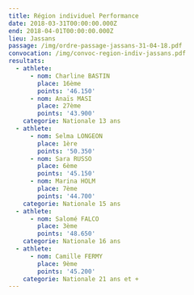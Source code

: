 ```yaml
---
title: Région individuel Performance
date: 2018-03-31T00:00:00.000Z
end: 2018-04-01T00:00:00.000Z
lieu: Jassans
passage: /img/ordre-passage-jassans-31-04-18.pdf
convocation: /img/convoc-region-indiv-jassans.pdf
resultats:
  - athlete:
      - nom: Charline BASTIN
        place: 16ème
        points: '46.150'
      - nom: Anaïs MASI
        place: 27ème
        points: '43.900'
    categorie: Nationale 13 ans
  - athlete:
      - nom: Selma LONGEON
        place: 1ère
        points: '50.350'
      - nom: Sara RUSSO
        place: 6ème
        points: '45.150'
      - nom: Marina HOLM
        place: 7ème
        points: '44.700'
    categorie: Nationale 15 ans
  - athlete:
      - nom: Salomé FALCO
        place: 3ème
        points: '48.650'
    categorie: Nationale 16 ans
  - athlete:
      - nom: Camille FERMY
        place: 9ème
        points: '45.200'
    categorie: Nationale 21 ans et +
---
```


